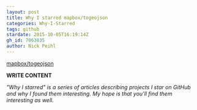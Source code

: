 ```yaml
---
layout: post
title: Why I starred mapbox/togeojson
categories: Why-I-Starred
tags: github
stardate: 2015-10-05T16:19:14Z
gh_id: 7063835
author: Nick Peihl
---
```


[mapbox/togeojson](https://github.com/mapbox/togeojson)

**WRITE CONTENT**

*"Why I starred" is a series of articles describing projects I star on GitHub and why I found them interesting. My hope is that you'll find them interesting as well.*

